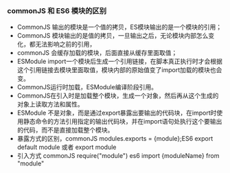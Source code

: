 ### commonJS 和 ES6 模块的区别
- CommonJS 输出的模块是一个值的拷贝，ES模块输出的是一个模块的引用；
- CommonJS 模块输出的是值的拷贝，一旦输出之后，无论模块内部怎么变化，都无法影响之前的引用，
- commonJS 会缓存加载的模块，后面直接从缓存里面取值；
- ESModule import一个模块后生成一个引用链接，在脚本真正执行时才会根据这个引用链接去模块里面取值，模块内部的原始值变了import加载的模块也会变。
- CommonJS运行时加载，ESModule编译阶段引用。
- CommonJS在引入时是加载整个模块，生成一个对象，然后再从这个生成的对象上读取方法和属性。
- ESModule 不是对象，而是通过export暴露出要输出的代码块，在import时使用静态命令的方法引用指定的输出代码块，并在import语句处执行这个要输出的代码，而不是直接加载整个模块。
- 暴露方式的区别，commonJS modules.exports = {module};ES6 export default module 或者 export module
- 引入方式 commonJS require("module") es6 import {moduleName} from "module"